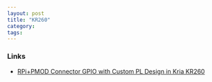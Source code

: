```yaml
---
layout: post
title: "KR260"
category:
tags:
---
```


### Links

- [RPi+PMOD Connector GPIO with Custom PL Design in Kria KR260](https://www.hackster.io/whitney-knitter/rpi-pmod-connector-gpio-with-custom-pl-design-in-kria-kr260-53c40e)
